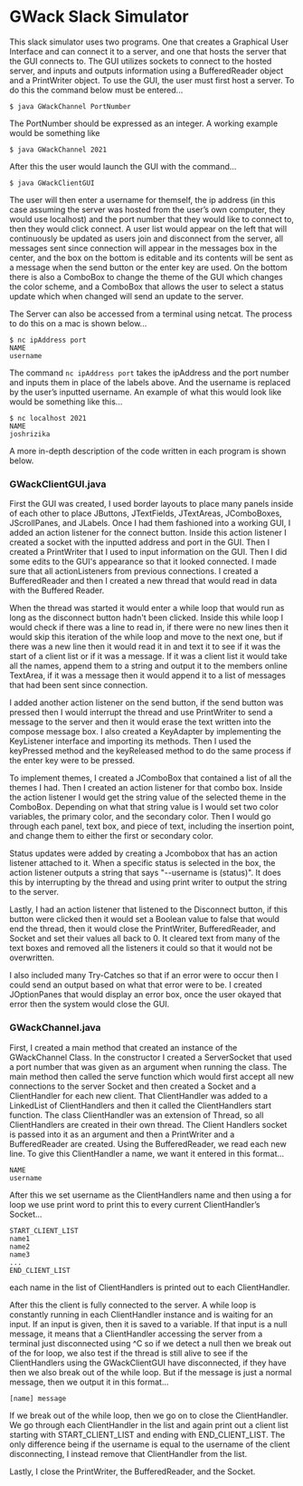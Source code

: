 # GWack Slack Simulator

This slack simulator uses two programs.  One that creates a Graphical User Interface and can connect it to a server, and one that hosts the server that the GUI connects to.  The GUI utilizes sockets to connect to the hosted server, and inputs and outputs information using a BufferedReader object and a PrintWriter object.  To use the GUI, the user must first host a server.  To do this the command below must be entered...

```
$ java GWackChannel PortNumber
```

The PortNumber should be expressed as an integer.  A working example would be something like

```
$ java GWackChannel 2021
```

After this the user would launch the GUI with the command...
 
```
$ java GWackClientGUI
```
 
The user will then enter a username for themself, the ip address (in this case assuming the server was hosted from the user’s own computer, they would use localhost) and the port number that they would like to connect to, then they would click connect.  A user list would appear on the left that will continuously be updated as users join and disconnect from the server, all messages sent since connection will appear in the messages box in the center, and the box on the bottom is editable and its contents will be sent as a message when the send button or the enter key are used.  On the bottom there is also a ComboBox to change the theme of the GUI which changes the color scheme, and a ComboBox that allows the user to select a status update which when changed will send an update to the server.  

The Server can also be accessed from a terminal using netcat.  The process to do this on a mac is shown below...

```
$ nc ipAddress port
NAME
username
```

The command ```nc ipAddress port``` takes the ipAddress and the port number and inputs them in place of the labels above.  And the username is replaced by the user’s inputted username.  An example of what this would look like would be something like this...

```
$ nc localhost 2021
NAME
joshrizika
```

A more in-depth description of the code written in each program is shown below.  

### GWackClientGUI.java

First the GUI was created, I used border layouts to place many panels inside of each other to place JButtons, JTextFields, JTextAreas, JComboBoxes, JScrollPanes, and JLabels.  Once I had them fashioned into a working GUI, I added an action listener for the connect button.  Inside this action listener I created a socket with the inputted address and port in the GUI.  Then I created a PrintWriter that I used to input information on the GUI.  Then I did some edits to the GUI's appearance so that it looked connected.  I made sure that all actionListeners from previous connections.  I created a BufferedReader and then I created a new thread that would read in data with the Buffered Reader.  

When the thread was started it would enter a while loop that would run as long as the disconnect button hadn't been clicked.  Inside this while loop I would check if there was a line to read in, if there were no new lines then it would skip this iteration of the while loop and move to the next one, but if there was a new line then it would read it in and text it to see if it was the start of a client list or if it was a message.  If it was a client list it would take all the names, append them to a string and output it to the members online TextArea, if it was a message then it would append it to a list of messages that had been sent since connection.  

I added another action listener on the send button, if the send button was pressed then I would interrupt the thread and use PrintWriter to send a message to the server and then it would erase the text written into the compose message box.  I also created a KeyAdapter by implementing the KeyListener interface and importing its methods.  Then I used the keyPressed method and the keyReleased method to do the same process if the enter key were to be pressed. 

To implement themes, I created a JComboBox that contained a list of all the themes I had.  Then I created an action listener for that combo box.  Inside the action listener I would get the string value of the selected theme in the ComboBox.  Depending on what that string value is I would set two color variables, the primary color, and the secondary color.  Then I would go through each panel, text box, and piece of text, including the insertion point, and change them to either the first or secondary color.  

Status updates were added by creating a Jcombobox that has an action listener attached to it.  When a specific status is selected in the box, the action listener outputs a string that says "--username is (status)".  It does this by interrupting by the thread and using print writer to output the string to the server.  

Lastly, I had an action listener that listened to the Disconnect button, if this button were clicked then it would set a Boolean value to false that would end the thread, then it would close the PrintWriter, BufferedReader, and Socket and set their values all back to 0.  It cleared text from many of the text boxes and removed all the listeners it could so that it would not be overwritten.

I also included many Try-Catches so that if an error were to occur then I could send an output based on what that error were to be.  I created JOptionPanes that would display an error box, once the user okayed that error then the system would close the GUI.  

### GWackChannel.java

First, I created a main method that created an instance of the GWackChannel Class.  In the constructor I created a ServerSocket that used a port number that was given as an argument when running the class.  The main method then called the serve function which would first accept all new connections to the server Socket and then created a Socket and a ClientHandler for each new client.  That ClientHandler was added to a LinkedList of ClientHandlers and then it called the ClientHandlers start function.  The class ClientHandler was an extension of Thread, so all ClientHandlers are created in their own thread.  The Client Handlers socket is passed into it as an argument and then a PrintWriter and a BufferedReader are created.  Using the BufferedReader, we read each new line. To give this ClientHandler a name, we want it entered in this format...

```
NAME
username
```

After this we set username as the ClientHandlers name and then using a for loop we use print word to print this to every current ClientHandler’s Socket...

```
START_CLIENT_LIST
name1
name2
name3
...
END_CLIENT_LIST
```

each name in the list of ClientHandlers is printed out to each ClientHandler.  

After this the client is fully connected to the server.  A while loop is constantly running in each ClientHandler instance and is waiting for an input.  If an input is given, then it is saved to a variable. If that input is a null message, it means that a ClientHandler accessing the server from a terminal just disconnected using ^C so if we detect a null then we break out of the for loop, we also test if the thread is still alive to see if the ClientHandlers using the GWackClientGUI have disconnected, if they have then we also break out of the while loop.  But if the message is just a normal message, then we output it in this format...

```
[name] message
```

If we break out of the while loop, then we go on to close the ClientHandler.  We go through each ClientHandler in the list and again print out a client list starting with START_CLIENT_LIST and ending with END_CLIENT_LIST.  The only difference being if the username is equal to the username of the client disconnecting, I instead remove that ClientHandler from the list. 

Lastly, I close the PrintWriter, the BufferedReader, and the Socket.   
